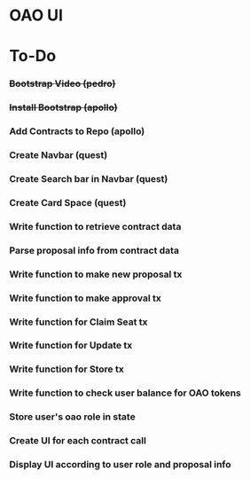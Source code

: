 # OAO UI

# To-Do

### ~~Bootstrap Video (pedro)~~

### ~~Install Bootstrap (apollo)~~

### Add Contracts to Repo (apollo)

### Create Navbar (quest)

### Create Search bar in Navbar (quest)

### Create Card Space (quest)

### Write function to retrieve contract data

### Parse proposal info from contract data

### Write function to make new proposal tx

### Write function to make approval tx

### Write function for Claim Seat tx

### Write function for Update tx

### Write function for Store tx

### Write function to check user balance for OAO tokens

### Store user's oao role in state

### Create UI for each contract call

### Display UI according to user role and proposal info
